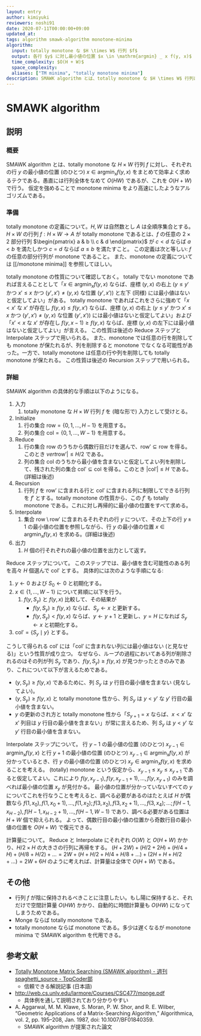 ```yaml
---
layout: entry
author: kimiyuki
reviewers: noshi91
date: 2020-07-11T00:00:00+09:00
updated_at:
tags: algorithm smawk-algorithm monotone-minima
algorithm:
  input: totally monotone な $H \times W$ 行列 $f$
  output: 各行 $y$ に対し最小値の位置 $x \in \mathrm{argmin} _ x f(y, x)$
  time_complexity: $O(H + W)$
  space_complexity:
  aliases: ["TM minima", "totally monotone minima"]
description: SMAWK algorithm とは、totally monotone な $H \times W$ 行列に対しその各行の最小値を $O(H + W)$ で求めるアルゴリズムである。
---
```


# SMAWK algorithm

## 説明

### 概要

SMAWK algorithm とは、totally monotone な $H \times W$ 行列 $f$ に対し、それぞれの行 $y$ の最小値の位置 (のひとつ) $x \in \mathrm{argmin} _ x f(y, x)$ をまとめて効率よく求めるテクである。愚直には行列全体をなめて $O(HW)$ であるが、これを $O(H + W)$ で行う。 仮定を強めることで monotone minima をより高速にしたようなアルゴリズムである。

### 準備

totally monotone の定義について。$H, W$ は自然数とし $A$ は全順序集合とする。$H \times W$ の行列 $f : H \times W \to A$ が totally monotone であるとは、$f$ の任意の $2 \times 2$ 部分行列 $\begin{pmatrix} a & b \\ c & d \end{pmatrix}$ が $c \lt d$ ならば $a \lt b$ を満たしかつ $c = d$ ならば $a \le b$ を満たすこと。
この定義は次と等しい: $f$ の任意の部分行列が monotone であること。
また、monotone の定義については [[/monotone minima]] を参照してほしい。

totally monotone の性質について確認しておく。
totally でない monotone であれば言えることとして「$x \in \mathrm{argmin} _ x f(y, x)$ ならば、座標 $(y, x)$ の右上 ($y \le y'$ かつ $x' \le x$ かつ $(y', x') \ne (y, x)$ な位置 $(y', x')$) と左下 (同様) には最小値はないと仮定してよい」がある。
totally monotone であればこれをさらに強めて「$x \lt x'$ な $x'$ が存在し $f(y, x) \le f(y, x')$ ならば、座標 $(y, x)$ の右上 ($y \le y'$ かつ $x' \le x$ かつ $(y', x') \ne (y, x)$ な位置 $(y', x')$) には最小値はないと仮定してよい」および「$x' \lt x$ な $x'$ が存在し $f(y, x - 1) \ge f(y, x)$ ならば、座標 $(y, x)$ の左下には最小値はないと仮定してよい」が言える。
この性質は後述の Reduce ステップと Interpolate ステップで用いられる。
また、monotone では任意の行を削除しても monotone が保たれるが、列を削除すると monotone でなくなる可能性があった。一方で、totally monotone は任意の行や列を削除しても totally monotone が保たれる。
この性質は後述の Recursion ステップで用いられる。

### 詳細

SMAWK algorithm の具体的な手順は以下のようになる。

1.  入力
    1.  totally monotone な $H \times W$ 行列 $f$ を (暗な形で) 入力として受けとる。
1.  Initialize
    1.  行の集合 $\mathrm{row} = \lbrace 0, 1, \dots, H - 1 \rbrace$ を用意する。
    1.  列の集合 $\mathrm{col} = \lbrace 0, 1, \dots, W - 1 \rbrace$ を用意する。
1.  Reduce
    1.  行の集合 $\mathrm{row}$ のうちから偶数行目だけを選んで、$\mathrm{row}' \subseteq \mathrm{row}$ を得る。このとき $vert \mathrm{row}' \vert \le H/2$ である。
    1.  列の集合 $\mathrm{col}$ のうちから最小値を含まないと仮定してよい列を削除して、残された列の集合 $\mathrm{col}' \subseteq \mathrm{col}$ を得る。このとき $\vert \mathrm{col}' \vert \le H$ である。(詳細は後述)
1.  Recursion
    1.  行列 $f$ を $\mathrm{row}'$ に含まれる行と $\mathrm{col}'$ に含まれる列に制限してできる行列を $f'$ とする。totally monotone の性質から、この $f'$ も totally monotone である。これに対し再帰的に最小値の位置をすべて求める。
1.  Interpolate
    1.  集合 $\mathrm{row} \setminus \mathrm{row}'$ に含まれるそれぞれの行 $y$ について、その上下の行 $y \pm 1$ の最小値の位置を参照しながら、行 $y$ の最小値の位置 $x \in \mathrm{argmin} _ x f(y, x)$ を求める。(詳細は後述)
1.  出力
    1.  $H$ 個の行それぞれの最小値の位置を出力として返す。

Reduce ステップについて。
このステップでは、最小値を含む可能性のある列を高々 $H$ 個選んで $\mathrm{col}'$ とする。
具体的には次のような手順になる:

1.  $y \gets 0$ および $S_0 \gets 0$ と初期化する。
1.  $x \in \lbrace 1, \dots, W - 1 \rbrace$ について昇順に以下を行う。
    1.  $f(y, S_y)$ と $f(y, x)$ 比較して、その結果が
        -   $f(y, S_y) \ge f(y, x)$ ならば、$S_y \gets x$ と更新する。
        -   $f(y, S_y) \lt f(y, x)$ ならば、$y \gets y + 1$ と更新し、$y = H$ になれば $S_y \gets x$ と初期化する。
1.  $\mathrm{col}' = \lbrace S_y \mid y \rbrace$ とする。

こうして得られる $\mathrm{col}'$ には「$\mathrm{col}'$ に含まれない列には最小値はない (と見なせる)」という性質が成り立つ。
なぜなら、ループの過程においてある列が削除されるのはその列が列 $S_y$ であり、$f(y, S_y) \ge f(y, x)$ が見つかったときのみであり、これについて以下が言えるためである。

-   $(y, S_y) \ge f(y, x)$ であるために、列 $S_y$ は $y$ 行目の最小値を含まない (見なしてよい)。
-   $(y, S_y) \ge f(y, x)$ と totally monotone 性から、列 $S_y$ は $y \lt y'$ な $y'$ 行目の最小値を含まない。
-   $y$ の更新のされ方と totally monotone 性から「$S _ {y+1} = x$ ならば、$x \lt x'$ な $x'$ 列目は $y$ 行目の最小値を含まない」が常に言えるため、列 $S_y$ は $y \lt y'$ な $y'$ 行目の最小値を含まない。


Interpolate ステップについて。
行 $y - 1$ の最小値の位置 (のひとつ) $x _ {y-1} \in \mathrm{argmin} _ x f(y, x)$ と行 $y + 1$ の最小値の位置 (のひとつ) $x _ {y-1} \in \mathrm{argmin} _ x f(y, x)$ が分かっているとき、行 $y$ の最小値の位置 (のひとつ) $x _ y \in \mathrm{argmin} _ x f(y, x)$ を求めることを考える。
(totally) monotone という仮定から、$x _ {y-1} \le x _ y \le x _ {y+1}$ であると仮定してよい。これにより $f(y, x _ {y-1}), f(y, x _ {y - 1} + 1), \dots, f(y, x _ {y + 1})$ のみを調べれば最小値の位置 $x_y$ が見付かる。
最小値の位置が分かっていないすべての $y$ についてこれを行なうことを考えると、調べる必要があるのはたとえば $H$ が偶数なら $f(1, x_0), f(1, x_0 + 1), \dots, f(1, x_2); f(3, x_2), f(3, x_2 + 1), \dots, f(3, x_4); \dots; f(H-1, x _ {H-2}), f(H-1, x _ {H-2} + 1), \dots, f(H-1, W-1)$ であり、調べる必要がある位置は $H + W$ 個で抑えられる。
よって、偶数行目の最小値の位置から奇数行目の最小値の位置を $O(H + W)$ で復元できる。

計算量について。
Reduce と Interpolate にそれぞれ $O(W)$ と $O(H + W)$ かかり、$H/2 \times H$ の大きさの行列に再帰をする。
$(H + 2W) + (H/2 + 2H) + (H/4 + H) + (H/8 + H/2) + \dots = 2W + (H + H/2 + H/4 + H/8 + \dots) + (2H + H + H/2 + \dots) = 2W + 6H$ のように考えれば、計算量は全体で $O(H + W)$ である。

## その他

-   行列 $f$ が陰に保持されるべきことに注意したい。もし陽に保持すると、それだけで空間計算量 $O(HW)$ かかり、自動的に時間計算量も $O(HW)$ になってしまうためである。
-   Monge ならば totally monotone である。
-   totally monotone ならば monotone である。多少は遅くなるが monotone minima で SMAWK algorithm を代用できる。

## 参考文献

-   [Totally Monotone Matrix Searching (SMAWK algorithm) - 週刊 spaghetti_source - TopCoder部](https://topcoder-g-hatena-ne-jp.jag-icpc.org/spaghetti_source/20120923/1348327542.html)
    -   信頼できる解説記事 (日本語)
-   <http://web.cs.unlv.edu/larmore/Courses/CSC477/monge.pdf>
    -   具体例を通して説明されており分かりやすい
-   A. Aggarwal, M. M. Klawe, S. Moran, P. W. Shor, and R. E. Wilber, “Geometric Applications of a Matrix-Searching Algorithm,” Algorithmica, vol. 2, pp. 195–208, Jan. 1987, doi: 10.1007/BF01840359.
    -   SMAWK algorithm が提案された論文
